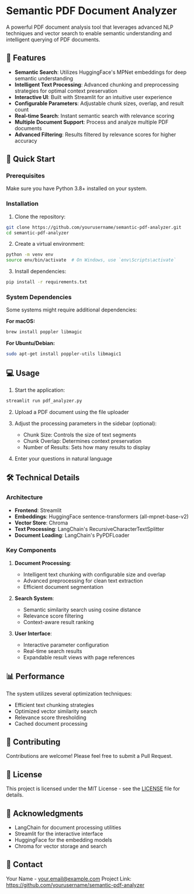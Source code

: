 # Semantic PDF Document Analyzer

A powerful PDF document analysis tool that leverages advanced NLP techniques and vector search to enable semantic understanding and intelligent querying of PDF documents.

## 🌟 Features

- **Semantic Search**: Utilizes HuggingFace's MPNet embeddings for deep semantic understanding
- **Intelligent Text Processing**: Advanced chunking and preprocessing strategies for optimal context preservation
- **Interactive UI**: Built with Streamlit for an intuitive user experience
- **Configurable Parameters**: Adjustable chunk sizes, overlap, and result count
- **Real-time Search**: Instant semantic search with relevance scoring
- **Multiple Document Support**: Process and analyze multiple PDF documents
- **Advanced Filtering**: Results filtered by relevance scores for higher accuracy

## 🚀 Quick Start

### Prerequisites

Make sure you have Python 3.8+ installed on your system.

### Installation

1. Clone the repository:
```bash
git clone https://github.com/yourusername/semantic-pdf-analyzer.git
cd semantic-pdf-analyzer
```

2. Create a virtual environment:
```bash
python -m venv env
source env/bin/activate  # On Windows, use `env\Scripts\activate`
```

3. Install dependencies:
```bash
pip install -r requirements.txt
```

### System Dependencies

Some systems might require additional dependencies:

**For macOS:**
```bash
brew install poppler libmagic
```

**For Ubuntu/Debian:**
```bash
sudo apt-get install poppler-utils libmagic1
```

## 💻 Usage

1. Start the application:
```bash
streamlit run pdf_analyzer.py
```

2. Upload a PDF document using the file uploader

3. Adjust the processing parameters in the sidebar (optional):
   - Chunk Size: Controls the size of text segments
   - Chunk Overlap: Determines context preservation
   - Number of Results: Sets how many results to display

4. Enter your questions in natural language

## 🛠️ Technical Details

### Architecture

- **Frontend**: Streamlit
- **Embeddings**: HuggingFace sentence-transformers (all-mpnet-base-v2)
- **Vector Store**: Chroma
- **Text Processing**: LangChain's RecursiveCharacterTextSplitter
- **Document Loading**: LangChain's PyPDFLoader

### Key Components

1. **Document Processing**:
   - Intelligent text chunking with configurable size and overlap
   - Advanced preprocessing for clean text extraction
   - Efficient document segmentation

2. **Search System**:
   - Semantic similarity search using cosine distance
   - Relevance score filtering
   - Context-aware result ranking

3. **User Interface**:
   - Interactive parameter configuration
   - Real-time search results
   - Expandable result views with page references

## 📊 Performance

The system utilizes several optimization techniques:
- Efficient text chunking strategies
- Optimized vector similarity search
- Relevance score thresholding
- Cached document processing

## 🤝 Contributing

Contributions are welcome! Please feel free to submit a Pull Request.

## 📝 License

This project is licensed under the MIT License - see the [LICENSE](LICENSE) file for details.

## 🙏 Acknowledgments

- LangChain for document processing utilities
- Streamlit for the interactive interface
- HuggingFace for the embedding models
- Chroma for vector storage and search

## 📧 Contact

Your Name - your.email@example.com
Project Link: https://github.com/yourusername/semantic-pdf-analyzer
